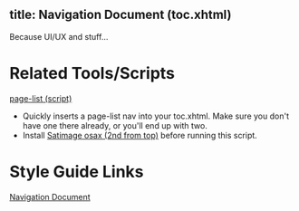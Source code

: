 title: Navigation Document (toc.xhtml)
---

Because UI/UX and stuff...

# Related Tools/Scripts

[page-list (script)](https://cms.lifeway.com/share/page/site/bh-academic/document-details?nodeRef=workspace://SpacesStore/f94597f9-e4ab-4286-a3db-52eaad6592f1)

* Quickly inserts a page-list nav into your toc.xhtml. Make sure you don't have one there already, or you'll end up with two.
* Install [Satimage osax (2nd from top)](http://www.satimage.fr/software/en/downloads/downloads_companion_osaxen.html) before running this script.

# Style Guide Links

[Navigation Document](../code/navigation.html)
